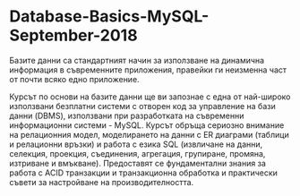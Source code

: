 # Database-Basics-MySQL-September-2018

Базите данни са стандартният начин за използване на динамична информация в съвременните приложения, правейки ги неизменна част от почти всяко едно приложение.

Курсът по основи на базите данни ще ви запознаe с една от най-широко използвани безплатни системи с отворен код за управление на бази данни (DBMS), използвани при разработката на съвременни информационни системи - MySQL. Курсът обръща сериозно внимание на релационния модел, моделирането на данни с ER диаграми (таблици и релационни връзки) и работа с езика SQL (извличане на данни, селекция, проекция, съединения, агрегация, групиране, промяна, изтриване и вмъкване). Предоставят се фундаментални знания за работа с ACID транзакции и транзакционна обработка и практически съвети за настройване на производителността.
